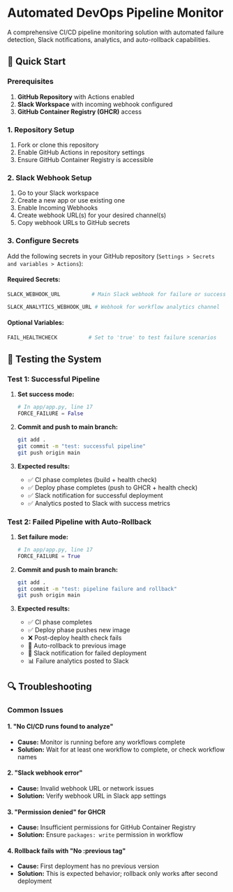 # Automated DevOps Pipeline Monitor

A comprehensive CI/CD pipeline monitoring solution with automated failure detection, Slack notifications, analytics, and auto-rollback capabilities.

## 🚀 Quick Start

### Prerequisites

1. **GitHub Repository** with Actions enabled
2. **Slack Workspace** with incoming webhook configured
3. **GitHub Container Registry (GHCR)** access

### 1. Repository Setup

1. Fork or clone this repository
2. Enable GitHub Actions in repository settings
3. Ensure GitHub Container Registry is accessible

### 2. Slack Webhook Setup

1. Go to your Slack workspace
2. Create a new app or use existing one
3. Enable Incoming Webhooks
4. Create webhook URL(s) for your desired channel(s)
5. Copy webhook URLs to GitHub secrets

### 3. Configure Secrets

Add the following secrets in your GitHub repository (`Settings > Secrets and variables > Actions`):

#### Required Secrets:
```bash
SLACK_WEBHOOK_URL          # Main Slack webhook for failure or success alerts channel

SLACK_ANALYTICS_WEBHOOK_URL # Webhook for workflow analytics channel
```

#### Optional Variables:
```bash
FAIL_HEALTHCHECK          # Set to 'true' to test failure scenarios
```

## 🧪 Testing the System

### Test 1: Successful Pipeline

1. **Set success mode:**
   ```python
   # In app/app.py, line 17
   FORCE_FAILURE = False
   ```

2. **Commit and push to main branch:**
   ```bash
   git add .
   git commit -m "test: successful pipeline"
   git push origin main
   ```

3. **Expected results:**
   - ✅ CI phase completes (build + health check)
   - ✅ Deploy phase completes (push to GHCR + health check)
   - ✅ Slack notification for successful deployment
   - ✅ Analytics posted to Slack with success metrics

### Test 2: Failed Pipeline with Auto-Rollback

1. **Set failure mode:**
   ```python
   # In app/app.py, line 17
   FORCE_FAILURE = True
   ```

2. **Commit and push to main branch:**
   ```bash
   git add .
   git commit -m "test: pipeline failure and rollback"
   git push origin main
   ```

3. **Expected results:**
   - ✅ CI phase completes
   - ✅ Deploy phase pushes new image
   - ❌ Post-deploy health check fails
   - 🔄 Auto-rollback to previous image
   - 🚨 Slack notification for failed deployment
   - 📊 Failure analytics posted to Slack

## 🔍 Troubleshooting

### Common Issues

#### 1. "No CI/CD runs found to analyze"
- **Cause:** Monitor is running before any workflows complete
- **Solution:** Wait for at least one workflow to complete, or check workflow names

#### 2. "Slack webhook error"
- **Cause:** Invalid webhook URL or network issues
- **Solution:** Verify webhook URL in Slack app settings

#### 3. "Permission denied" for GHCR
- **Cause:** Insufficient permissions for GitHub Container Registry
- **Solution:** Ensure `packages: write` permission in workflow

#### 4. Rollback fails with "No :previous tag"
- **Cause:** First deployment has no previous version
- **Solution:** This is expected behavior; rollback only works after second deployment
